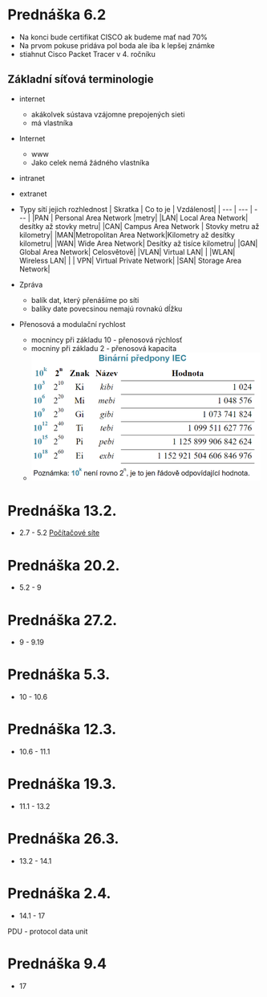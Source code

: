 # Prednáška 6.2

- Na konci bude certifikat CISCO ak budeme mať nad 70%
- Na prvom pokuse pridáva pol boda ale iba k lepšej známke
- stiahnut Cisco Packet Tracer v 4. ročníku

## Základní síťová terminologie

- internet
  - akákolvek sústava vzájomne prepojených sieti
  - má vlastníka
- Internet
  - www
  - Jako celek nemá žádného vlastníka
- intranet
- extranet

- Typy sítí jejich rozhlednost
  | Skratka | Co to je | Vzdálenost|
  | --- | --- | --- |
  |PAN | Personal Area Network |metry|
  |LAN| Local Area Network| desítky až stovky metru|
  |CAN| Campus Area Network | Stovky metru až kilometry|
  |MAN|Metropolitan Area Network|Kilometry až desítky kilometru|
  |WAN| Wide Area Network| Desítky až tisíce kilometru|
  |GAN| Global Area Network| Celosvětově|
  |VLAN| Virtual LAN| |
  |WLAN| Wireless LAN| |
  | VPN| Virtual Private Network|
  |SAN| Storage Area Network|

- Zpráva
  - balík dat, který přenášíme po síti
  - balíky date povecsinou nemajú rovnakú dĺžku
- Přenosová a modulační rychlost
  - mocnincy při základu 10 - přenosová rýchlosť
  - mocniny při základu 2 - přenosová kapacita
  - ![alt](Images/Binarni_predpony_IEC.png)

# Prednáška 13.2.

- 2.7 - 5.2
  [Počítačové síte](Počítačové%20sítě%2021.12.23.pdf)

# Prednáška 20.2.

- 5.2 - 9

# Prednáška 27.2.

- 9 - 9.19

# Prednáška 5.3.

- 10 - 10.6

# Prednáška 12.3.

- 10.6 - 11.1

# Prednáška 19.3.

- 11.1 - 13.2

# Prednáška 26.3.

- 13.2 - 14.1

# Prednáška 2.4.

- 14.1 - 17

PDU - protocol data unit

# Prednáška 9.4

- 17
